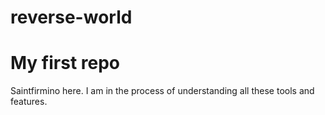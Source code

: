# reverse-world
My first repo
===============

Saintfirmino here. I am in the process of understanding all these tools and features.
